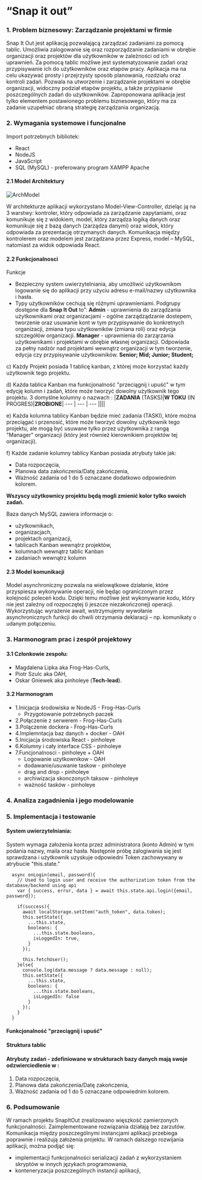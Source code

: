 # <b> “Snap it out” </b>

### 1. Problem biznesowy: Zarządzanie projektami w firmie 

  Snap It Out jest aplikacją pozwalającą zarządzać zadaniami za pomocą tablic. Umożliwia zalogowanie się oraz rozporządzanie zadaniami w obrębie organizacji oraz projektów dla użytkowników w zależności od ich uprawnień. Za pomocą tablic możliwe jest systematyzowanie zadań oraz przypisywanie ich do użytkowników oraz etapów pracy. 
  Aplikacja ma na celu ukazywać prosty i przejrzysty sposób planowania, rozdziału oraz kontroli zadań. Pozwala na utworzenie i zarządzanie projektami w obrębie organizacji, widoczny podział etapów projektu, a także przypisanie poszczególnych zadań do użytkowników. 
Zaproponowana aplikacja jest tylko elementem postawionego problemu biznesowego, który ma za zadanie uzupełniać obraną strategię zarządzania organizacją.


### 2. Wymagania systemowe i funcjonalne
Import potrzebnych bibliotek:
- React 
- NodeJS
- JavaScript
- SQL (MySQL) - preferowany program XAMPP Apache 

#### 2.1 Model Architektury
![ArchModel](https://cdn.discordapp.com/attachments/789568040433352714/869276934025138176/the-mvc-pattern.png)

W architekturze aplikacji wykorzystano Model-View-Controller, dzieląc ją na 3 warstwy: kontroler, który odpowiada za zarządzanie zapytaniami, oraz komunikuje się z widokiem, model, który zarządza logiką danych oraz komunikuje się z bazą danych (zarządza danymi) oraz widok, który odpowiada za prezentację otrzymanych danych. 
Komunikacja między kontrolerem oraz modelem jest zarządzana przez Express, model – MySQL, natomiast za widok odpowiada React. 
	
#### 2.2 Funkcjonalnosci   

Funkcje
- Bezpieczny system uwierzytelniania, aby umożliwić użytkownikom logowanie się do aplikacji przy użyciu adresu e-mail/nazwy użytkownika i hasła.
- Typy użytkowników cechują się różnymi uprawnieniami. Podgrupy dostępne dla <b>Snap It Out</b> to”:
<b>Admin</b> - uprawnienia do zarządzania użytkownikami oraz organizacjami - ogólne zarządządzanie dostepem, tworzenie oraz usuwanie kont w tym przypisywanie do konkretnych organizacji, zmiana typu użytkowników (zmiana roli) oraz edycja szczegółów organizacji.
<b>Manager</b> - uprawnienia do zarząrzania użytkownikami i projektami w obrębie własnej organizacji. Odpowiada za pełny nadzór nad projektami wewnątrz organizacji w tym tworzenie, edycja czy przypisywanie użytkowników.
<b>Senior; Mid; Junior; Student; </b>

c) Każdy Projekt posiada 1 tablicę kanban, z której może korzystać każdy użytkownik tego projektu.

d) Każda tablica Kanban ma funkcjonalność "przeciągnij i upuść" w tym edycję kolumn i zadań, które może tworzyć dowolny użytkownik tego projektu.
3 domyślne kolumny o nazwach : 
|<b>ZADANIA</b> (TASKS)|<b>W TOKU</b> (IN PROGRES)|<b>ZROBIONE</b>|
--- | --- | --- 
||||

e) Każda kolumna tablicy Kanban będzie mieć zadania (TASKI), które można przeciągać i przenosić, które może tworzyć dowolny użytkownik tego projektu, ale mogą być usuwane tylko przez użytkownika z rangą "Manager" organizacji (który jest również kierownikiem projektów tej organizacji).

f) Każde zadanie kolumny tablicy Kanban posiada atrybuty takie jak:
- Data rozpoczęcia, 
- Planowa data zakończenia/Datę zakończenia,
- Ważność zadania od 1 do 5 oznaczane dodatkowo odpowiednim kolorem.

<b> Wszyscy użytkownicy projektu będą mogli zmienić kolor tylko swoich zadań. </b>

Baza danych MySQL zawiera informacje o:
- użytkownikach, 
- organizacjach, 
- projektach organizacji, 
- tablicach Kanban wewnątrz projektów, 
- kolumnach wewnątrz tablic Kanban
- zadaniach wewnątrz kolumn 

#### 2.3 Model komunikacji
Model asynchroniczny pozwala na wielowątkowe działanie, które przyspiesza wykonywanie operacji, nie będąc ograniczonym przez kolejność poleceń kodu. Dzięki temu możliwe jest wykonywanie kodu, który nie jest zależny od rozpoczętej (i jeszcze niezakończonej) operacji. Wykorzystując wyrażenie await, wstrzymujemy wywołanie asynchronicznych funkcji do chwili otrzymania deklaracji – np. komunikaty o udanym połączeniu.

### 3. Harmonogram prac i zespół projektowy

#### 3.1 Członkowie zespołu: 
- Magdalena Lipka aka Frog-Has-Curls, 
- Piotr Szulc aka OAH, 
- Oskar Gniewek aka pinholeye (<b>Tech-lead</b>).<br>

#### 3.2 Harmonogram
- 1.Inicjacja środowiska w NodeJS - Frog-Has-Curls 
	- Przygotowanie potrzebnych paczek  
- 2.Połączenie z serwerem - Frog-Has-Curls  
- 3.Polączenie dockera - Frog-Has-Curls 
- 4.Implemntacja baz danych + docker - OAH
- 5.Inicjacja środowiska React - pinholeye
- 6.Kolumny i cały interface CSS - pinholeye 
- 7.Funcjonalnosci - pinholeye + OAH 
    - Logowanie uzytkownikow - OAH 
	- dodawanie/usuwanie taskow - pinholeye
	- drag and drop - pinholeye 
	- archiwizacja skonczonych taksow - pinholeye 
	- ważność tasków - pinholeye

### 4. Analiza zagadnienia i jego modelowanie

### 5. Implementacja i testowanie

#### System uwierzytelniania:
System wymaga założenia konta przez administratora (konto Admin) w tym podania nazwy, maila oraz hasła. Następnie próbę zalogiwania się jest sprawdzana i użytkownik uzyskuje odpowiedni Token zachowywany w atrybucie "this.state."

```
  async onLogin(email, password){
    // Used to login user and receive the authorization token from the database/backend using api
    var { success, error, data } = await this.state.api.login({email, password});

    if(success){
      await localStorage.setItem("auth_token", data.token);
      this.setState({
        ...this.state,
        booleans: {
          ...this.state.booleans,
          isLoggedIn: true,
        }
      });
      
      this.fetchUser();
    }else{
      console.log(data.message ? data.message : null);
      this.setState({
        ...this.state,
        booleans: {
          ...this.state.booleans,
          isLoggedIn: false
        }
      });
    }
  }
```

#### Funkcjonalność "przeciągnij i upuść"

#### Struktura tablic

#### Atrybuty zadań - zdefiniowane w strukturach bazy danych mają swoje odzwierciedlenie w :
1. Data rozpoczęcia, 
2. Planowa data zakończenia/Datę zakończenia,
3. Ważność zadania od 1 do 5 oznaczane odpowiednim kolorem.

### 6. Podsumowanie
W ramach projektu SnapItOut zrealizowano więszkość zamierzonych funkcjonalności. Zaimplementowane rozwiązania działają bez zarzutów. Komunikacja między poszczególnymi instancjami aplikacji przebiega poprawnie i realizują założenia projektu.
W ramach dalszego rozwijania aplikacji, można podjąć się:
- implementacji funkcjonalności serializacji zadań z wykorzystaniem skryptów w innych językach programowania, 
- konteneryzacja poszczególnych instancji aplikacji,    

